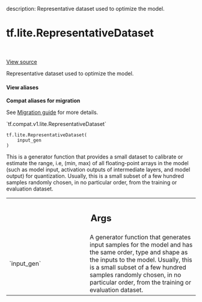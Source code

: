 description: Representative dataset used to optimize the model.

<div itemscope itemtype="http://developers.google.com/ReferenceObject">
<meta itemprop="name" content="tf.lite.RepresentativeDataset" />
<meta itemprop="path" content="Stable" />
<meta itemprop="property" content="__init__"/>
</div>

# tf.lite.RepresentativeDataset

<!-- Insert buttons and diff -->

<table class="tfo-notebook-buttons tfo-api nocontent" align="left">

</table>

<a target="_blank" href="/code/stable/tensorflow/lite/python/lite.py">View source</a>



Representative dataset used to optimize the model.

<section class="expandable">
  <h4 class="showalways">View aliases</h4>
  <p>
<b>Compat aliases for migration</b>
<p>See
<a href="https://www.tensorflow.org/guide/migrate">Migration guide</a> for
more details.</p>
<p>`tf.compat.v1.lite.RepresentativeDataset`</p>
</p>
</section>

<pre class="devsite-click-to-copy prettyprint lang-py tfo-signature-link">
<code>tf.lite.RepresentativeDataset(
    input_gen
)
</code></pre>



<!-- Placeholder for "Used in" -->

This is a generator function that provides a small dataset to calibrate or
estimate the range, i.e, (min, max) of all floating-point arrays in the model
(such as model input, activation outputs of intermediate layers, and model
output) for quantization. Usually, this is a small subset of a few hundred
samples randomly chosen, in no particular order, from the training or
evaluation dataset.

<!-- Tabular view -->
 <table class="responsive fixed orange">
<colgroup><col width="214px"><col></colgroup>
<tr><th colspan="2"><h2 class="add-link">Args</h2></th></tr>

<tr>
<td>
`input_gen`
</td>
<td>
A generator function that generates input samples for the
model and has the same order, type and shape as the inputs to the model.
Usually, this is a small subset of a few hundred samples randomly
chosen, in no particular order, from the training or evaluation dataset.
</td>
</tr>
</table>



